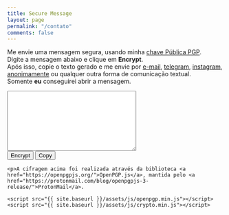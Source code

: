 ```yaml
---
title: Secure Message
layout: page
permalink: "/contato"
comments: false
---
```


<div class="row justify-content-between">
<div class="col-md-8 pr-5">

Me envie uma mensagem segura, usando minha <a href="https://memoria.rnp.br/keyserver/pks/lookup?op=get&search=0xBF2347A4E389C83D" target="_blank">chave Pública PGP</a>. <br>
Digite a mensagem abaixo e clique em <b>Encrypt</b>.  <br>
    Após isso, copie o texto gerado e me envie por <a href="mailto:marlluslustosa@riseup.net">e-mail</a>, <a href="https://t.me/lulusto"  target="_blank"> telegram</a>, <a href="https://instagram.com/ganartedigital"  target="_blank">instagram</a>, <a href="{{ site.baseurl }}/directmsg" target="_blank">anonimamente</a> ou qualquer outra forma de comunicação textual. <br>
    Somente <b>eu</b> conseguirei abrir a mensagem.

<p><textarea id="input" class="contact-form" style="width: 300px; height: 140px;"></textarea><br>
<button id="button" class="btn btn-warning">Encrypt</button> <button id="button" class="btn btn-warning" onclick="copy()">Copy</button>

    <p>A cifragem acima foi realizada através da biblioteca <a href="https://openpgpjs.org/">OpenPGP.js</a>, mantida pelo <a href="https://protonmail.com/blog/openpgpjs-3-release/">ProtonMail</a>.

<script>
    function copy() {
  let textarea = document.getElementById("input");
  textarea.select();
  document.execCommand("copy");
}
    </script>

<script src="{{ site.baseurl }}/assets/js/jquery.min.js"></script>

    <script src="{{ site.baseurl }}/assets/js/openpgp.min.js"></script>
    <script src="{{ site.baseurl }}/assets/js/crypto.min.js"></script>
